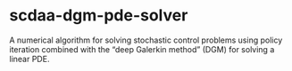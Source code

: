 # scdaa-dgm-pde-solver
A numerical algorithm for solving stochastic control problems using policy iteration combined with the “deep Galerkin method” (DGM) for solving a linear PDE.
